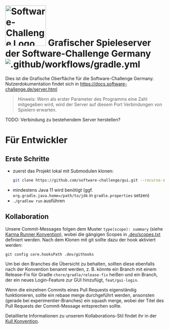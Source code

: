 # <a target="_blank" rel="noopener noreferrer" href="https://www.software-challenge.de"><img width="128" src="https://software-challenge.de/site/themes/freebird/img/logo.png" alt="Software-Challenge Logo"></a> Grafischer Spieleserver der Software-Challenge Germany ![.github/workflows/gradle.yml](https://github.com/software-challenge/gui/workflows/.github/workflows/gradle.yml/badge.svg)

Dies ist die Grafische Oberfläche für die Software-Challenge Germany.
Nutzerdokumentation findet sich in https://docs.software-challenge.de/server.html

> Hinweis: Wenn als erster Parameter des Programms eine Zahl mitgegeben wird,
wird der Server auf diesem Port Verbindungen von Spielern erwarten.

TODO: Verbindung zu bestehendem Server herstellen?

# Für Entwickler

## Erste Schritte

- zuerst das Projekt lokal mit Submodulen klonen:
  ```sh
  git clone https://github.com/software-challenge/gui.git --recurse-submodules --shallow-submodules
  ```
- mindestens Java 11 wird benötigt (ggf. `org.gradle.java.home=/path/to/jdk` in `gradle.properties` setzen)
- `./gradlew run` ausführen

## Kollaboration

Unsere Commit-Messages folgen dem Muster `type(scope): summary`
(siehe [Karma Runner Konvention](http://karma-runner.github.io/latest/dev/git-commit-msg.html)),
wobei die gängigen Scopes in [.dev/scopes.txt](.dev/scopes.txt) definiert werden.
Nach dem Klonen mit git sollte dazu der hook aktiviert werden:

    git config core.hooksPath .dev/githooks

Um bei den Branches die Übersicht zu behalten,
sollten diese ebenfalls nach der Konvention benannt werden,
z. B. könnte ein Branch mit einem Release-Fix für Gradle `chore/gradle/release-fix` heißen
und ein Branch, der ein neues Login-Feature zur GUI hinzufügt, `feat/gui-login`.

Wenn die einzelnen Commits eines Pull Requests eigenständig funktionieren,
sollte ein rebase merge durchgeführt werden,
ansonsten (gerade bei experimentier-Branches) ein squash merge,
wobei der Titel des Pull Requests der Commit-Message entsprechen sollte.

Detaillierte Informationen zu unserem Kollaborations-Stil
findet ihr in der [Kull Konvention](https://kull.jfischer.org).
